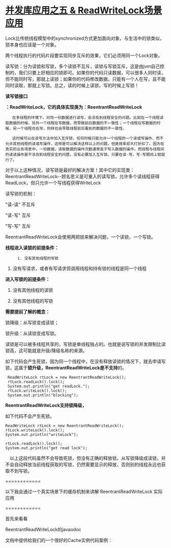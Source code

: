 # [并发库应用之五 & ReadWriteLock场景应用](https://www.cnblogs.com/liang1101/p/6475555.html)

Lock比传统线程模型中的synchronized方式更加面向对象，与生活中的锁类似，锁本身也应该是一个对象。

两个线程执行的代码片段要实现同步互斥的效果，它们必须用同一个Lock对象。

读写锁：分为读锁和写锁，多个读锁不互斥，读锁与写锁互斥，这是由jvm自己控制的，我们只要上好相应的锁即可。如果你的代码只读数据，可以很多人同时读，但不能同时写，那就上读锁；如果你的代码修改数据，只能有一个人在写，且不能同时读取，那就上写锁。总之，读的时候上读锁，写的时候上写锁！

**读写锁接口**

**：ReadWriteLock，它的具体实现类为：ReentrantReadWriteLock**

```
   在多线程的环境下，对同一份数据进行读写，会涉及到线程安全的问题。比如在一个线程读取数据的时候，另外一个线程在写数据，而导致前后数据的不一致性；一个线程在写数据的时候，另一个线程也在写，同样也会导致线程前后看到的数据的不一致性。

   这时候可以在读写方法中加入互斥锁，任何时候只能允许一个线程的一个读或写操作，而不允许其他线程的读或写操作，这样是可以解决这样以上的问题，但是效率却大打折扣了。因为在真实的业务场景中，一份数据，读取数据的操作次数通常高于写入数据的操作，而线程与线程间的读读操作是不涉及到线程安全的问题，没有必要加入互斥锁，只要在读-写，写-写期间上锁就行了。
```

对于以上这种情况，读写锁是最好的解决方案！其中它的实现类：ReentrantReadWriteLock--顾名思义是可重入的读写锁，允许多个读线程获得ReadLock，但只允许一个写线程获得WriteLock

读写锁的机制：

"读-读" 不互斥

"读-写" 互斥

"写-写" 互斥

ReentrantReadWriteLock会使用两把锁来解决问题，一个读锁，一个写锁。

**线程进入读锁的前提条件：**

```
 　　 1. 没有其他线程的写锁
```

1. 没有写请求，或者有写请求但调用线程和持有锁的线程是同一个线程

**进入写锁的前提条件：**

1. 没有其他线程的读锁

2. 没有其他线程的写锁

**需要提前了解的概念：**

锁降级：从写锁变成读锁；

锁升级：从读锁变成写锁。

读锁是可以被多线程共享的，写锁是单线程独占的。也就是说写锁的并发限制比读锁高，这可能就是升级/降级名称的来源。

如下代码会产生死锁，因为同一个线程中，在没有释放读锁的情况下，就去申请写锁，这属于**锁升级，ReentrantReadWriteLock是不支持**的。

```
 ReadWriteLock rtLock = new ReentrantReadWriteLock();
 rtLock.readLock().lock();
 System.out.println("get readLock.");
 rtLock.writeLock().lock();
 System.out.println("blocking");
```

**ReentrantReadWriteLock支持锁降级，**

如下代码不会产生死锁。

```
ReadWriteLock rtLock = new ReentrantReadWriteLock();
rtLock.writeLock().lock();
System.out.println("writeLock");

rtLock.readLock().lock();
System.out.println("get read lock");
```

　以上这段代码虽然不会导致死锁，但没有正确的释放锁。从写锁降级成读锁，并不会自动释放当前线程获取的写锁，仍然需要显示的释放，否则别的线程永远也获取不到写锁。

============

以下我会通过一个真实场景下的缓存机制来讲解 ReentrantReadWriteLock 实际应用

============

首先来看看

ReentrantReadWriteLock的javaodoc

文档中提供给我们的一个很好的Cache实例代码案例：

